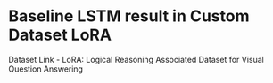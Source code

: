# Baseline LSTM result in Custom Dataset LoRA
Dataset Link - LoRA: Logical Reasoning Associated Dataset for Visual Question Answering
